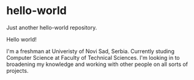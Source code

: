 # hello-world
Just another hello-world repository.

Hello world!

I'm a freshman at Univeristy of Novi Sad, Serbia. Currently studing Computer Science at Faculty of Technical Sciences. I'm looking in to broadening my knowledge and working with other people on all sorts of projects.
